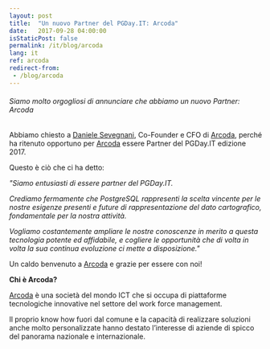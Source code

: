 ```yaml
---
layout: post
title:  "Un nuovo Partner del PGDay.IT: Arcoda"
date:   2017-09-28 04:00:00
isStaticPost: false
permalink: /it/blog/arcoda
lang: it
ref: arcoda
redirect-from:
 - /blog/arcoda
---
```


<h6>Siamo molto orgogliosi di annunciare che abbiamo un nuovo Partner: Arcoda</h6>

Abbiamo chiesto a [Daniele Sevegnani](https://www.linkedin.com/in/daniele-sevegnani-494692a/), Co-Founder e CFO di [Arcoda](https://www.arcoda.it/), perché ha ritenuto opportuno per [Arcoda](https://www.arcoda.it/) essere Partner del PGDay.IT edizione 2017.

Questo è ciò che ci ha detto:

_"Siamo entusiasti di essere partner del PGDay.IT._

 _Crediamo fermamente che PostgreSQL rappresenti la scelta vincente per le nostre esigenze presenti e future di rappresentazione del dato cartografico, fondamentale per la nostra attività._

 _Vogliamo costantemente ampliare le nostre conoscenze in merito a questa tecnologia potente ed affidabile, e cogliere le opportunità che di volta in volta la sua continua evoluzione ci mette a disposizione."_

Un caldo benvenuto a [Arcoda](https://www.arcoda.it/) e grazie per essere con noi!

**Chi è Arcoda?**

[Arcoda](https://www.arcoda.it/) è una società del mondo ICT che si occupa di piattaforme tecnologiche innovative nel settore del work force management.

Il proprio know how fuori dal comune e la capacità di realizzare soluzioni anche molto personalizzate hanno destato l’interesse di aziende di spicco del panorama nazionale e internazionale.
